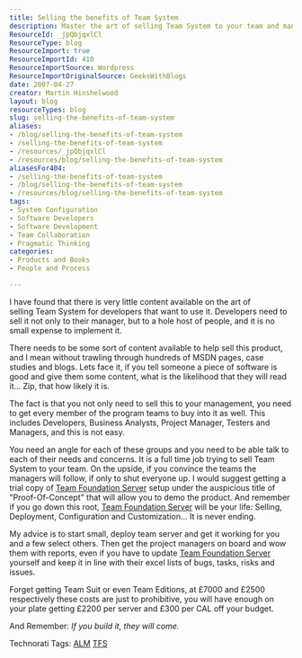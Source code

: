 ```yaml
---
title: Selling the benefits of Team System
description: Master the art of selling Team System to your team and management with practical tips and strategies to ensure successful implementation and buy-in.
ResourceId: _jpQbjqxlCl
ResourceType: blog
ResourceImport: true
ResourceImportId: 410
ResourceImportSource: Wordpress
ResourceImportOriginalSource: GeeksWithBlogs
date: 2007-04-27
creator: Martin Hinshelwood
layout: blog
resourceTypes: blog
slug: selling-the-benefits-of-team-system
aliases:
- /blog/selling-the-benefits-of-team-system
- /selling-the-benefits-of-team-system
- /resources/_jpQbjqxlCl
- /resources/blog/selling-the-benefits-of-team-system
aliasesFor404:
- /selling-the-benefits-of-team-system
- /blog/selling-the-benefits-of-team-system
- /resources/blog/selling-the-benefits-of-team-system
tags:
- System Configuration
- Software Developers
- Software Development
- Team Collaboration
- Pragmatic Thinking
categories:
- Products and Books
- People and Process

---
```

I have found that there is very little content available on the art of selling Team System for developers that want to use it. Developers need to sell it not only to their manager, but to a hole host of people, and it is no small expense to implement it.

There needs to be some sort of content available to help sell this product, and I mean without trawling through hundreds of MSDN pages, case studies and blogs. Lets face it, if you tell someone a piece of software is good and give them some content, what is the likelihood that they will read it... Zip, that how likely it is.

The fact is that you not only need to sell this to your management, you need to get every member of the program teams to buy into it as well. This includes Developers, Business Analysts, Project Manager, Testers and Managers, and this is not easy.

You need an angle for each of these groups and you need to be able talk to each of their needs and concerns. It is a full time job trying to sell Team System to your team. On the upside, if you convince the teams the managers will follow, if only to shut everyone up. I would suggest getting a trial copy of [Team Foundation Server](http://msdn2.microsoft.com/en-us/teamsystem/aa718934.aspx "Team Foundation Server") setup under the auspicious title of "Proof-Of-Concept" that will allow you to demo the product. And remember if you go down this root, [Team Foundation Server](http://msdn2.microsoft.com/en-us/teamsystem/aa718934.aspx "Team Foundation Server") will be your life: Selling, Deployment, Configuration and Customization... It is never ending.

My advice is to start small, deploy team server and get it working for you and a few select others. Then get the project managers on board and wow them with reports, even if you have to update [Team Foundation Server](http://msdn2.microsoft.com/en-us/teamsystem/aa718934.aspx "Team Foundation Server") yourself and keep it in line with their excel lists of bugs, tasks, risks and issues.

Forget getting Team Suit or even Team Editions, at £7000 and £2500 respectively these costs are just to prohibitive, you will have enough on your plate getting £2200 per server and £300 per CAL off your budget.

And Remember: _If you build it, they will come._

Technorati Tags: [ALM](http://technorati.com/tags/ALM) [TFS](http://technorati.com/tags/TFS)
